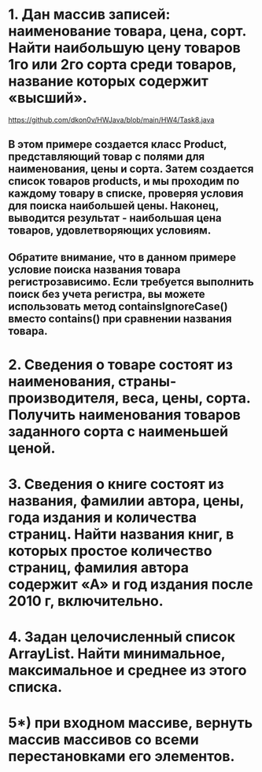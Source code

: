# 1. Дан массив записей: наименование товара, цена, сорт. Найти наибольшую цену товаров 1го или 2го сорта среди товаров, название которых содержит «высший».

https://github.com/dkon0v/HWJava/blob/main/HW4/Task8.java
## В этом примере создается класс Product, представляющий товар с полями для наименования, цены и сорта. Затем создается список товаров products, и мы проходим по каждому товару в списке, проверяя условия для поиска наибольшей цены. Наконец, выводится результат - наибольшая цена товаров, удовлетворяющих условиям.

## Обратите внимание, что в данном примере условие поиска названия товара регистрозависимо. Если требуется выполнить поиск без учета регистра, вы можете использовать метод containsIgnoreCase() вместо contains() при сравнении названия товара.

# 2. Сведения о товаре состоят из наименования, страны-производителя, веса, цены, сорта. Получить наименования товаров заданного сорта с наименьшей ценой.

# 3. Сведения о книге состоят из названия, фамилии автора, цены, года издания и количества страниц. Найти названия книг, в которых простое количество страниц, фамилия автора содержит «А» и год издания после 2010 г, включительно.

# 4. Задан целочисленный список ArrayList. Найти минимальное, максимальное и среднее из этого списка.

# 5*) при входном массиве, вернуть массив массивов со всеми перестановками его элементов. 
